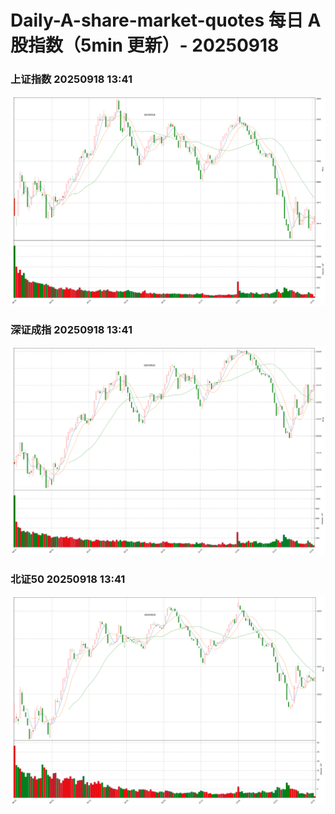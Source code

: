 
# Daily-A-share-market-quotes 每日 A 股指数（5min 更新）- 20250918

### 上证指数 20250918 13:41
![](./fig/2025/9/20250918-sh000001.png)

### 深证成指 20250918 13:41
![](./fig/2025/9/20250918-sz399001.png)

### 北证50 20250918 13:41
![](./fig/2025/9/20250918-bj899050.png)
